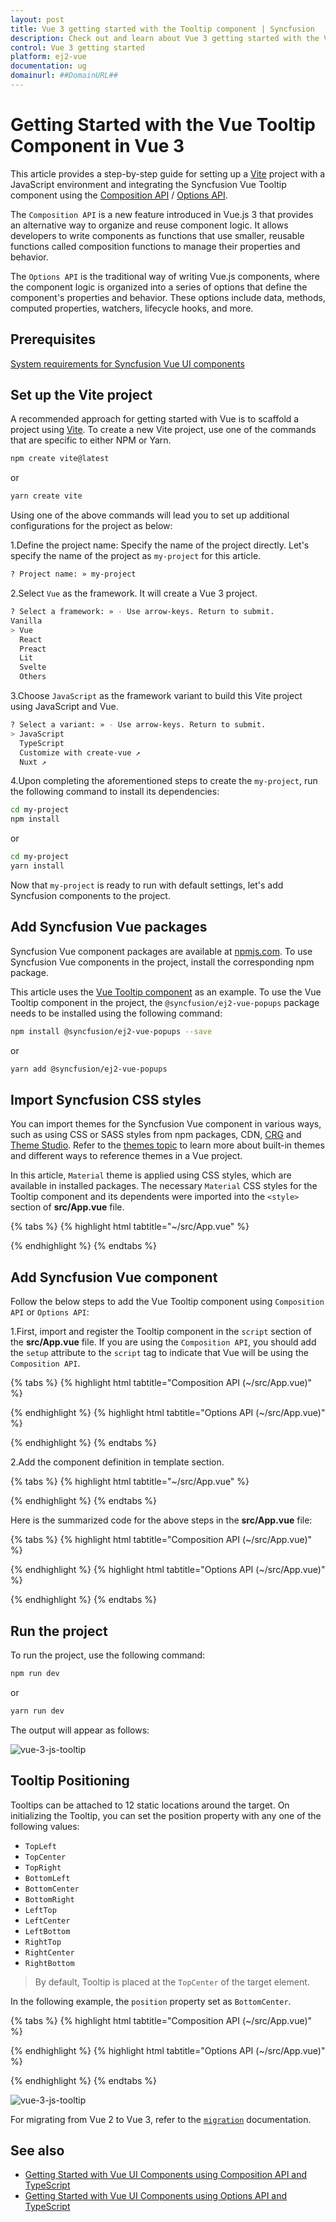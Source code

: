 ```yaml
---
layout: post
title: Vue 3 getting started with the Tooltip component | Syncfusion
description: Check out and learn about Vue 3 getting started with the Vue Tooltip component of Syncfusion Essential JS 2 and more details.
control: Vue 3 getting started
platform: ej2-vue
documentation: ug
domainurl: ##DomainURL##
---
```


# Getting Started with the Vue Tooltip Component in Vue 3

This article provides a step-by-step guide for setting up a [Vite](https://vitejs.dev/) project with a JavaScript environment and integrating the Syncfusion Vue Tooltip component using the [Composition API](https://vuejs.org/guide/introduction.html#composition-api) / [Options API](https://vuejs.org/guide/introduction.html#options-api).

The `Composition API` is a new feature introduced in Vue.js 3 that provides an alternative way to organize and reuse component logic. It allows developers to write components as functions that use smaller, reusable functions called composition functions to manage their properties and behavior.

The `Options API` is the traditional way of writing Vue.js components, where the component logic is organized into a series of options that define the component's properties and behavior. These options include data, methods, computed properties, watchers, lifecycle hooks, and more.

## Prerequisites

[System requirements for Syncfusion Vue UI components](https://ej2.syncfusion.com/vue/documentation/system-requirements/)

## Set up the Vite project

A recommended approach for getting started with Vue is to scaffold a project using [Vite](https://vitejs.dev/). To create a new Vite project, use one of the commands that are specific to either NPM or Yarn.

```bash
npm create vite@latest
```

or

```bash
yarn create vite
```

Using one of the above commands will lead you to set up additional configurations for the project as below:

1.Define the project name: Specify the name of the project directly. Let's specify the name of the project as `my-project` for this article.

```bash
? Project name: » my-project
```

2.Select `Vue` as the framework. It will create a Vue 3 project.

```bash
? Select a framework: » - Use arrow-keys. Return to submit.
Vanilla
> Vue
  React
  Preact
  Lit
  Svelte
  Others
```

3.Choose `JavaScript` as the framework variant to build this Vite project using JavaScript and Vue.

```bash
? Select a variant: » - Use arrow-keys. Return to submit.
> JavaScript
  TypeScript
  Customize with create-vue ↗
  Nuxt ↗
```

4.Upon completing the aforementioned steps to create the `my-project`, run the following command to install its dependencies:

```bash
cd my-project
npm install
```

or

```bash
cd my-project
yarn install
```

Now that `my-project` is ready to run with default settings, let's add Syncfusion components to the project.

## Add Syncfusion Vue packages

Syncfusion Vue component packages are available at [npmjs.com](https://www.npmjs.com/search?q=ej2-vue). To use Syncfusion Vue components in the project, install the corresponding npm package.

This article uses the [Vue Tooltip component](https://www.syncfusion.com/vue-components/vue-tooltip) as an example. To use the Vue Tooltip component in the project, the `@syncfusion/ej2-vue-popups` package needs to be installed using the following command:

```bash
npm install @syncfusion/ej2-vue-popups --save
```

or

```bash
yarn add @syncfusion/ej2-vue-popups
```

## Import Syncfusion CSS styles

You can import themes for the Syncfusion Vue component in various ways, such as using CSS or SASS styles from npm packages, CDN, [CRG](https://ej2.syncfusion.com/javascript/documentation/common/custom-resource-generator/) and [Theme Studio](https://ej2.syncfusion.com/vue/documentation/appearance/theme-studio/). Refer to the [themes topic](https://ej2.syncfusion.com/vue/documentation/appearance/theme/) to learn more about built-in themes and different ways to reference themes in a Vue project.

In this article, `Material` theme is applied using CSS styles, which are available in installed packages. The necessary `Material` CSS styles for the Tooltip component and its dependents were imported into the `<style>` section of **src/App.vue** file.

{% tabs %}
{% highlight html tabtitle="~/src/App.vue" %}

<style>
  @import "../node_modules/@syncfusion/ej2-base/styles/material.css";
  @import "../node_modules/@syncfusion/ej2-vue-popups/styles/material.css";
</style>

{% endhighlight %}
{% endtabs %}

## Add Syncfusion Vue component

Follow the below steps to add the Vue Tooltip component using `Composition API` or `Options API`:

1.First, import and register the Tooltip component in the `script` section of the **src/App.vue** file. If you are using the `Composition API`, you should add the `setup` attribute to the `script` tag to indicate that Vue will be using the `Composition API`.

{% tabs %}
{% highlight html tabtitle="Composition API (~/src/App.vue)" %}

<script setup>
  import { TooltipComponent as EjsTooltip  } from "@syncfusion/ej2-vue-popups";
</script>

{% endhighlight %}
{% highlight html tabtitle="Options API (~/src/App.vue)" %}

<script>
import { TooltipComponent  } from "@syncfusion/ej2-vue-popups";
//Component registration
export default {
  name: "App",
  components: {
    "ejs-tooltip": TooltipComponent
  }
}
</script>

{% endhighlight %}
{% endtabs %}
   
2.Add the component definition in template section.

{% tabs %}
{% highlight html tabtitle="~/src/App.vue" %}

<template>
  <ejs-tooltip content='Tooltip content' >
    <span>Show Tooltip</span>
  </ejs-tooltip>
 </template>

{% endhighlight %}
{% endtabs %}

Here is the summarized code for the above steps in the **src/App.vue** file:

{% tabs %}
{% highlight html tabtitle="Composition API (~/src/App.vue)" %}

<template>
  <div id="app">
    <ejs-tooltip content='Tooltip content' target="#target">
        <div style="display: inline-block; position: relative; left: 50%;top: 100px;transform: translateX(-50%);">
          <button id='target' class="e-control e-btn e-lib">Show Tooltip</button>
      </div>
    </ejs-tooltip>
  </div>
</template>

<script setup>
  import { TooltipComponent as EjsTooltip  } from "@syncfusion/ej2-vue-popups";
</script>

<style>
  @import "../node_modules/@syncfusion/ej2-base/styles/material.css";
  @import "../node_modules/@syncfusion/ej2-buttons/styles/material.css";
  @import "../node_modules/@syncfusion/ej2-vue-popups/styles/material.css";
</style>

{% endhighlight %}
{% highlight html tabtitle="Options API (~/src/App.vue)" %}

<template>
  <div id="app">
    <ejs-tooltip content='Tooltip content' target="#target">
        <div style="display: inline-block; position: relative; left: 50%;top: 100px;transform: translateX(-50%);">
          <button id='target' class="e-control e-btn e-lib">Show Tooltip</button>
      </div>
    </ejs-tooltip>
  </div>
</template>

<script>
import { TooltipComponent  } from "@syncfusion/ej2-vue-popups";
//Component registration
export default {
  name: "App",
  components: {
    "ejs-tooltip": TooltipComponent
  },
  data() {
    return {
    };
  },
}
</script>

<style>
  @import "../node_modules/@syncfusion/ej2-base/styles/material.css";
  @import "../node_modules/@syncfusion/ej2-buttons/styles/material.css";
  @import "../node_modules/@syncfusion/ej2-vue-popups/styles/material.css";
 </style>

{% endhighlight %}
{% endtabs %}

## Run the project

To run the project, use the following command:

```bash
npm run dev
```

or

```bash
yarn run dev
```

The output will appear as follows:

![vue-3-js-tooltip](./images/tooltip.PNG)

## Tooltip Positioning

Tooltips can be attached to 12 static locations around the target.
On initializing the Tooltip, you can set the position property with any one of the following values:

* `TopLeft`
* `TopCenter`
* `TopRight`
* `BottomLeft`
* `BottomCenter`
* `BottomRight`
* `LeftTop`
* `LeftCenter`
* `LeftBottom`
* `RightTop`
* `RightCenter`
* `RightBottom`

> By default, Tooltip is placed at the `TopCenter` of the target element.

In the following example, the `position` property set as `BottomCenter`.

{% tabs %}
{% highlight html tabtitle="Composition API (~/src/App.vue)" %}

<template>
  <div id="app">
    <ejs-tooltip content="Tooltip content" :position='position' target="#tooltip">
      <div id='container'>
          <ejs-button id="tooltip">Show tooltip</ejs-button>
      </div>
    </ejs-tooltip>
  </div>
</template>

<script setup>
  import { TooltipComponent as EjsTooltip  } from "@syncfusion/ej2-vue-popups";
  import { ButtonComponent as EjsButton } from '@syncfusion/ej2-vue-buttons';

  const position = 'BottomCenter';
</script>

<style>
  @import "../node_modules/@syncfusion/ej2-base/styles/material.css";
  @import "../node_modules/@syncfusion/ej2-buttons/styles/material.css";
  @import "../node_modules/@syncfusion/ej2-vue-popups/styles/material.css";
  #container {
    display: inline-block;
    position: relative;
    left: 50%;
    margin-top: 100px;
    transform: translateX(-50%);
    height: 200px;
  }

  #tooltip {
    display: inline-block;
    margin: 30px 130px 30px 50px;
  }
</style>

{% endhighlight %}
{% highlight html tabtitle="Options API (~/src/App.vue)" %}

<template>
  <div id="app">
    <ejs-tooltip content="Tooltip content" :position='position' target="#tooltip">
      <div id='container'>
          <ejs-button id="tooltip">Show tooltip</ejs-button>
      </div>
    </ejs-tooltip>
  </div>
</template>

<script>
import { TooltipComponent  } from "@syncfusion/ej2-vue-popups";
import { ButtonComponent } from '@syncfusion/ej2-vue-buttons';
//Component registration
export default {
  name: "App",
  components: {
    "ejs-tooltip": TooltipComponent,
    "ejs-button": ButtonComponent
  },
  data() {
    return {
      position: "BottomCenter"
    };
  },
}
</script>

<style>
  @import "../node_modules/@syncfusion/ej2-base/styles/material.css";
  @import "../node_modules/@syncfusion/ej2-buttons/styles/material.css";
  @import "../node_modules/@syncfusion/ej2-vue-popups/styles/material.css";
  #container {
    display: inline-block;
    position: relative;
    left: 50%;
    margin-top: 100px;
    transform: translateX(-50%);
    height: 200px;
  }

  #tooltip {
    display: inline-block;
    margin: 30px 130px 30px 50px;
  }
</style>

{% endhighlight %}
{% endtabs %}

![vue-3-js-tooltip](./images/tooltip-position.PNG)

For migrating from Vue 2 to Vue 3, refer to the [`migration`](https://ej2.syncfusion.com/vue/documentation/getting-started/vue3-tutorial/#migration-from-vue-2-to-vue-3) documentation.

## See also

* [Getting Started with Vue UI Components using Composition API and TypeScript](https://ej2.syncfusion.com/vue/documentation/getting-started/vue-3-ts-composition)
* [Getting Started with Vue UI Components using Options API and TypeScript](https://ej2.syncfusion.com/vue/documentation/getting-started/vue-3-ts-options)